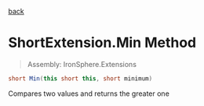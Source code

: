 ﻿

[back](/IronSphere.Extensions/types/ShortExtension)

# ShortExtension.Min Method

> Assembly: IronSphere.Extensions

```csharp
short Min(this short this, short minimum)
```

Compares two values and returns the greater one

 
